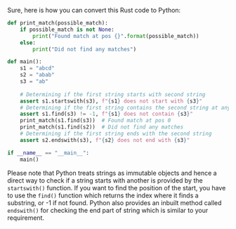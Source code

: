 Sure, here is how you can convert this Rust code to Python:

```python
def print_match(possible_match):
    if possible_match is not None:
        print("Found match at pos {}".format(possible_match))
    else:
        print("Did not find any matches")

def main():
    s1 = "abcd"
    s2 = "abab"
    s3 = "ab"
    
    # Determining if the first string starts with second string
    assert s1.startswith(s3), f"{s1} does not start with {s3}"
    # Determining if the first string contains the second string at any location
    assert s1.find(s3) != -1, f"{s1} does not contain {s3}"
    print_match(s1.find(s3))  # Found match at pos 0
    print_match(s1.find(s2))  # Did not find any matches
    # Determining if the first string ends with the second string
    assert s2.endswith(s3), f"{s2} does not end with {s3}"

if __name__ == "__main__":
    main()
```
Please note that Python treats strings as immutable objects and hence a direct way to check if a string starts with another is provided by the `startswith()` function. If you want to find the position of the start, you have to use the `find()` function which returns the index where it finds a substring, or -1 if not found. Python also provides an inbuilt method called `endswith()` for checking the end part of string which is similar to your requirement.
